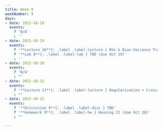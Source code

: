 ```yaml
---
title: Week 9
weekNumber: 9
days:
- date: 2021-10-18
  events:
    ? 'N/A'
    : ''
- date: 2021-10-19
  events:
    ? '**Lecture 16**{: .label .label-lecture } RVs & Bias-Variance Tradeoff'
    ? '**Lab 8**{: .label .label-lab } TBD (due Oct 19)'
    : ''
- date: 2021-10-20
  events:
    ? 'N/A'
    : ""
- date: 2021-10-21
  events:
    ? '**Lecture 17**{: .label .label-lecture } Regularization + Cross-Validation'
    : ""
- date: 2021-10-22
  events:
    ? '**Discussion 9**{: .label .label-disc } TBD'
    ? '**Homework 9**{: .label .label-hw } Housing II (due Oct 28)'
    : ""

---
```

